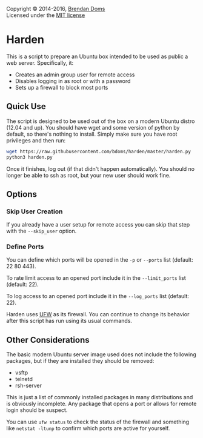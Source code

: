 Copyright &copy; 2014-2016, [Brendan Doms](http://www.bdoms.com/)  
Licensed under the [MIT license](http://www.opensource.org/licenses/MIT)

# Harden
This is a script to prepare an Ubuntu box intended to be used as public a web server.
Specifically, it:

 * Creates an admin group user for remote access
 * Disables logging in as root or with a password
 * Sets up a firewall to block most ports


## Quick Use
The script is designed to be used out of the box on a modern Ubuntu distro (12.04 and up).
You should have wget and some version of python by default, so there's nothing to install.
Simply make sure you have root privileges and then run:

```bash
wget https://raw.githubusercontent.com/bdoms/harden/master/harden.py
python3 harden.py
```

Once it finishes, log out (if that didn't happen automatically).
You should no longer be able to ssh as root, but your new user should work fine.


## Options

### Skip User Creation
If you already have a user setup for remote access you can skip that step with the `--skip_user` option.

### Define Ports
You can define which ports will be opened in the `-p` or `--ports` list (default: 22 80 443).

To rate limit access to an opened port include it in the `--limit_ports` list (default: 22).

To log access to an opened port include it in the `--log_ports` list (default: 22).

Harden uses [UFW](https://help.ubuntu.com/community/UFW) as its firewall.
You can continue to change its behavior after this script has run using its usual commands.


## Other Considerations
The basic modern Ubuntu server image used does not include the following packages,
but if they are installed they should be removed:

 * vsftp
 * telnetd
 * rsh-server

This is just a list of commonly installed packages in many distributions and is obviously incomplete.
Any package that opens a port or allows for remote login should be suspect.

You can use `ufw status` to check the status of the firewall
and something like `netstat -ltunp` to confirm which ports are active for yourself.
